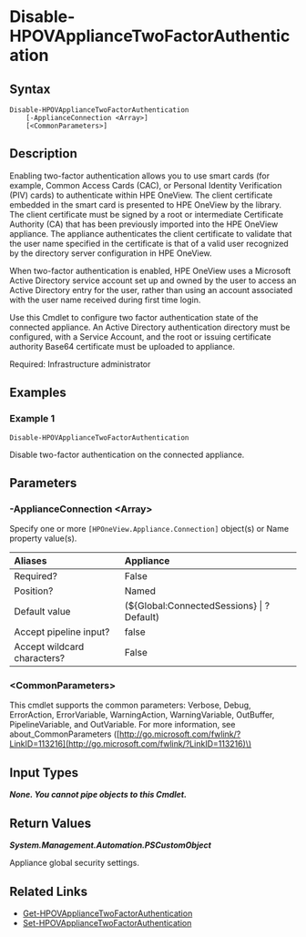 ﻿---
description: Disable appliance two-factor authentication settings.
---

# Disable-HPOVApplianceTwoFactorAuthentication

## Syntax

```text
Disable-HPOVApplianceTwoFactorAuthentication
    [-ApplianceConnection <Array>]
    [<CommonParameters>]
```

## Description

Enabling two-factor authentication allows you to use smart cards (for example, Common Access Cards (CAC), or Personal Identity Verification (PIV) cards) to authenticate within HPE OneView. The client certificate embedded in the smart card is presented to HPE OneView by the library. The client certificate must be signed by a root or intermediate Certificate Authority (CA) that has been previously imported into the HPE OneView appliance. The appliance authenticates the client certificate to validate that the user name specified in the certificate is that of a valid user recognized by the directory server configuration in HPE OneView.

When two-factor authentication is enabled, HPE OneView uses a Microsoft Active Directory service account set up and owned by the user to access an Active Directory entry for the user, rather than using an account associated with the user name received during first time login.

Use this Cmdlet to configure two factor authentication state of the connected appliance.  An Active Directory authentication directory must be configured, with a Service Account, and the root or issuing certificate authority Base64 certificate must be uploaded to appliance.

Required: Infrastructure administrator

## Examples

###  Example 1 

```text
Disable-HPOVApplianceTwoFactorAuthentication
```

Disable two-factor authentication on the connected appliance.

## Parameters

### -ApplianceConnection &lt;Array&gt;

Specify one or more `[HPOneView.Appliance.Connection]` object(s) or Name property value(s).

| Aliases | Appliance |
| :--- | :--- |
| Required? | False |
| Position? | Named |
| Default value | (${Global:ConnectedSessions} &vert; ? Default) |
| Accept pipeline input? | false |
| Accept wildcard characters? | False |

### &lt;CommonParameters&gt;

This cmdlet supports the common parameters: Verbose, Debug, ErrorAction, ErrorVariable, WarningAction, WarningVariable, OutBuffer, PipelineVariable, and OutVariable. For more information, see about\_CommonParameters \([http://go.microsoft.com/fwlink/?LinkID=113216](http://go.microsoft.com/fwlink/?LinkID=113216)\)

## Input Types

_**None.  You cannot pipe objects to this Cmdlet.**_

## Return Values

_**System.Management.Automation.PSCustomObject**_

Appliance global security settings.

## Related Links

* [Get-HPOVApplianceTwoFactorAuthentication](get-hpovappliancetwofactorauthentication.md)
* [Set-HPOVApplianceTwoFactorAuthentication](set-hpovappliancetwofactorauthentication.md)
